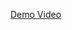 [Demo Video](https://drive.google.com/drive/folders/1zbPamZKJObXl1H6MzE5nbX7Ik69XBK7-?usp=sharing)

